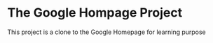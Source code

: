 # The Google Hompage Project

This project is a clone to the Google Homepage for learning purpose

## 